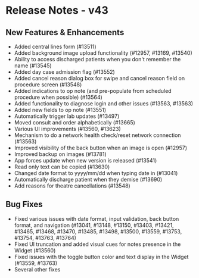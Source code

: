 # Release Notes - v43

## New Features & Enhancements

- Added central lines form (#13511)
- Added background image upload functionality (#12957, #13169, #13540)
- Ability to access discharged patients when you don't remember the name (#13545)
- Added day case admission flag (#13552)
- Added cancel reason dialog box for swipe and cancel reason field on procedure screen (#13548)
- Added indications to op note (and pre-populate from scheduled procedure when possible) (#13564)
- Added functionality to diagnose login and other issues (#13563, #13563)
- Added new fields to op note (#13551)
- Automatically trigger lab updates (#13497)
- Moved consult and order alphabetically (#13665)
- Various UI improvements (#13560, #13623)
- Mechanism to do a network health check/reset network connection (#13563)
- Improved visibility of the back button when an image is open (#12957)
- Improved backup on images (#13781)
- App forces update when new version is released (#13541)
- Read only text can be copied (#13630)
- Changed date format to yyyy/mm/dd when typing date in (#13041)
- Automatically discharge patient when they demise (#13690)
- Add reasons for theatre cancellations (#13548)

## Bug Fixes

- Fixed various issues with date format, input validation, back button format, and navigation (#13041, #13148, #13150, #13403, #13421, #13465, #13468, #13470, #13485, #13498, #13500, #13559, #13753, #13754, #13763, #13764)
- Fixed UI truncation and added visual cues for notes presence in the Widget (#13560)
- Fixed issues with the toggle button color and text display in the Widget (#13559, #13763)
- Several other fixes
